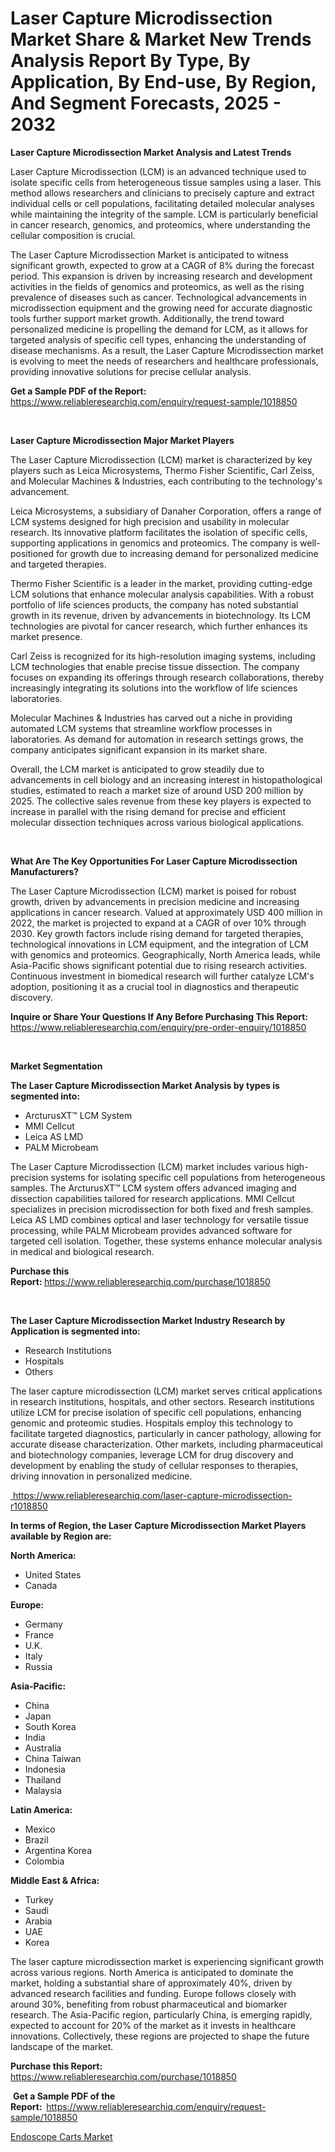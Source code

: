 <p><h1>Laser Capture Microdissection Market Share & Market New Trends Analysis Report By Type, By Application, By End-use, By Region, And Segment Forecasts, 2025 - 2032</h1></p><p><strong>Laser Capture Microdissection Market Analysis and Latest Trends</strong></p>
<p><p>Laser Capture Microdissection (LCM) is an advanced technique used to isolate specific cells from heterogeneous tissue samples using a laser. This method allows researchers and clinicians to precisely capture and extract individual cells or cell populations, facilitating detailed molecular analyses while maintaining the integrity of the sample. LCM is particularly beneficial in cancer research, genomics, and proteomics, where understanding the cellular composition is crucial.</p><p>The Laser Capture Microdissection Market is anticipated to witness significant growth, expected to grow at a CAGR of 8% during the forecast period. This expansion is driven by increasing research and development activities in the fields of genomics and proteomics, as well as the rising prevalence of diseases such as cancer. Technological advancements in microdissection equipment and the growing need for accurate diagnostic tools further support market growth. Additionally, the trend toward personalized medicine is propelling the demand for LCM, as it allows for targeted analysis of specific cell types, enhancing the understanding of disease mechanisms. As a result, the Laser Capture Microdissection market is evolving to meet the needs of researchers and healthcare professionals, providing innovative solutions for precise cellular analysis.</p></p>
<p><strong>Get a Sample PDF of the Report:&nbsp;</strong> <a href="https://www.reliableresearchiq.com/enquiry/request-sample/1018850?utm_campaign=2984&utm_medium=2&utm_source=Github&utm_content=ia&utm_term=03032025&utm_id=laser-capture-microdissection">https://www.reliableresearchiq.com/enquiry/request-sample/1018850</a></p>
<p>&nbsp;</p>
<p><strong>Laser Capture Microdissection Major Market Players</strong></p>
<p><p>The Laser Capture Microdissection (LCM) market is characterized by key players such as Leica Microsystems, Thermo Fisher Scientific, Carl Zeiss, and Molecular Machines & Industries, each contributing to the technology's advancement. </p><p>Leica Microsystems, a subsidiary of Danaher Corporation, offers a range of LCM systems designed for high precision and usability in molecular research. Its innovative platform facilitates the isolation of specific cells, supporting applications in genomics and proteomics. The company is well-positioned for growth due to increasing demand for personalized medicine and targeted therapies.</p><p>Thermo Fisher Scientific is a leader in the market, providing cutting-edge LCM solutions that enhance molecular analysis capabilities. With a robust portfolio of life sciences products, the company has noted substantial growth in its revenue, driven by advancements in biotechnology. Its LCM technologies are pivotal for cancer research, which further enhances its market presence.</p><p>Carl Zeiss is recognized for its high-resolution imaging systems, including LCM technologies that enable precise tissue dissection. The company focuses on expanding its offerings through research collaborations, thereby increasingly integrating its solutions into the workflow of life sciences laboratories. </p><p>Molecular Machines & Industries has carved out a niche in providing automated LCM systems that streamline workflow processes in laboratories. As demand for automation in research settings grows, the company anticipates significant expansion in its market share.</p><p>Overall, the LCM market is anticipated to grow steadily due to advancements in cell biology and an increasing interest in histopathological studies, estimated to reach a market size of around USD 200 million by 2025. The collective sales revenue from these key players is expected to increase in parallel with the rising demand for precise and efficient molecular dissection techniques across various biological applications.</p></p>
<p>&nbsp;</p>
<p><strong>What Are The Key Opportunities For Laser Capture Microdissection Manufacturers?</strong></p>
<p><p>The Laser Capture Microdissection (LCM) market is poised for robust growth, driven by advancements in precision medicine and increasing applications in cancer research. Valued at approximately USD 400 million in 2022, the market is projected to expand at a CAGR of over 10% through 2030. Key growth factors include rising demand for targeted therapies, technological innovations in LCM equipment, and the integration of LCM with genomics and proteomics. Geographically, North America leads, while Asia-Pacific shows significant potential due to rising research activities. Continuous investment in biomedical research will further catalyze LCM's adoption, positioning it as a crucial tool in diagnostics and therapeutic discovery.</p></p>
<p><strong>Inquire or Share Your Questions If Any Before Purchasing This Report:</strong> <a href="https://www.reliableresearchiq.com/enquiry/pre-order-enquiry/1018850?utm_campaign=2984&utm_medium=2&utm_source=Github&utm_content=ia&utm_term=03032025&utm_id=laser-capture-microdissection">https://www.reliableresearchiq.com/enquiry/pre-order-enquiry/1018850</a></p>
<p>&nbsp;</p>
<p><strong>Market Segmentation</strong></p>
<p><strong>The Laser Capture Microdissection Market Analysis by types is segmented into:</strong></p>
<p><ul><li>ArcturusXT™ LCM System</li><li>MMI Cellcut</li><li>Leica AS LMD</li><li>PALM Microbeam</li></ul></p>
<p><p>The Laser Capture Microdissection (LCM) market includes various high-precision systems for isolating specific cell populations from heterogeneous samples. The ArcturusXT™ LCM system offers advanced imaging and dissection capabilities tailored for research applications. MMI Cellcut specializes in precision microdissection for both fixed and fresh samples. Leica AS LMD combines optical and laser technology for versatile tissue processing, while PALM Microbeam provides advanced software for targeted cell isolation. Together, these systems enhance molecular analysis in medical and biological research.</p></p>
<p><strong>Purchase this Report:&nbsp;</strong><a href="https://www.reliableresearchiq.com/purchase/1018850?utm_campaign=2984&utm_medium=2&utm_source=Github&utm_content=ia&utm_term=03032025&utm_id=laser-capture-microdissection">https://www.reliableresearchiq.com/purchase/1018850</a></p>
<p>&nbsp;</p>
<p><strong>The Laser Capture Microdissection Market Industry Research by Application is segmented into:</strong></p>
<p><ul><li>Research Institutions</li><li>Hospitals</li><li>Others</li></ul></p>
<p><p>The laser capture microdissection (LCM) market serves critical applications in research institutions, hospitals, and other sectors. Research institutions utilize LCM for precise isolation of specific cell populations, enhancing genomic and proteomic studies. Hospitals employ this technology to facilitate targeted diagnostics, particularly in cancer pathology, allowing for accurate disease characterization. Other markets, including pharmaceutical and biotechnology companies, leverage LCM for drug discovery and development by enabling the study of cellular responses to therapies, driving innovation in personalized medicine.</p></p>
<p><a href="https://www.reliableresearchiq.com/laser-capture-microdissection-r1018850?utm_campaign=2984&utm_medium=2&utm_source=Github&utm_content=ia&utm_term=03032025&utm_id=laser-capture-microdissection">&nbsp;https://www.reliableresearchiq.com/laser-capture-microdissection-r1018850</a></p>
<p><strong>In terms of Region, the Laser Capture Microdissection Market Players available by Region are:</strong></p>
<p>
    <p> <strong> North America: </strong>
        <ul>
            <li>United States</li>
            <li>Canada</li>
        </ul>
        </p> 
    <p> <strong> Europe: </strong>
        <ul>
            <li>Germany</li>
            <li>France</li>
            <li>U.K.</li>
            <li>Italy</li>
            <li>Russia</li>
        </ul>
        </p> 
    <p> <strong> Asia-Pacific: </strong>
        <ul>
            <li>China</li>
            <li>Japan</li>
            <li>South Korea</li>
            <li>India</li>
            <li>Australia</li>
            <li>China Taiwan</li>
            <li>Indonesia</li>
            <li>Thailand</li>
            <li>Malaysia</li>
        </ul>
        </p> 
    <p> <strong> Latin America: </strong>
        <ul>
            <li>Mexico</li>
            <li>Brazil</li>
            <li>Argentina Korea</li>
            <li>Colombia</li>
        </ul>
        </p> 
    <p> <strong> Middle East & Africa: </strong>
        <ul>
            <li>Turkey</li>
            <li>Saudi</li>
            <li>Arabia</li>
            <li>UAE</li>
            <li>Korea</li>
        </ul>
    </p>
    </p>
<p><p>The laser capture microdissection market is experiencing significant growth across various regions. North America is anticipated to dominate the market, holding a substantial share of approximately 40%, driven by advanced research facilities and funding. Europe follows closely with around 30%, benefiting from robust pharmaceutical and biomarker research. The Asia-Pacific region, particularly China, is emerging rapidly, expected to account for 20% of the market as it invests in healthcare innovations. Collectively, these regions are projected to shape the future landscape of the market.</p></p>
<p><strong>Purchase this Report: </strong><a href="https://www.reliableresearchiq.com/purchase/1018850?utm_campaign=2984&utm_medium=2&utm_source=Github&utm_content=ia&utm_term=03032025&utm_id=laser-capture-microdissection">https://www.reliableresearchiq.com/purchase/1018850</a></p>
<p>&nbsp;<strong>Get a Sample PDF of the Report:&nbsp;&nbsp;</strong><a href="https://www.reliableresearchiq.com/enquiry/request-sample/1018850?utm_campaign=2984&utm_medium=2&utm_source=Github&utm_content=ia&utm_term=03032025&utm_id=laser-capture-microdissection">https://www.reliableresearchiq.com/enquiry/request-sample/1018850</a></p>
<p><strong></strong></p>
<p><p><a href="https://github.com/JosephineMcguire65/Market-Research-Report-List-1/blob/main/endoscope-carts-market.md?utm_campaign=2984&utm_medium=2&utm_source=Github&utm_content=ia&utm_term=03032025&utm_id=laser-capture-microdissection">Endoscope Carts Market</a></p></p>